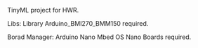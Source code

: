 TinyML project for HWR.

Libs:
Library Arduino_BMI270_BMM150 required.

Borad Manager:
Arduino Nano Mbed OS Nano Boards required.
